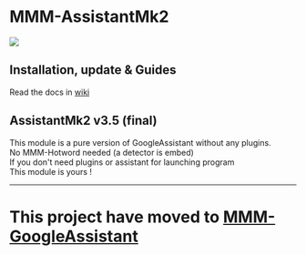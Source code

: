 # MMM-AssistantMk2
![](resources/AMk2_Big.png)

## Installation, update & Guides
Read the docs in [wiki](https://github.com/bugsounet/MMM-AssistantMk2/wiki)<br>

## AssistantMk2 v3.5 (final)
This module is a pure version of GoogleAssistant without any plugins.<br>
No MMM-Hotword needed (a detector is embed)<br>
If you don't need plugins or assistant for launching program<br>
This module is yours !

---
# **This project have moved to [MMM-GoogleAssistant](https://github.com/bugsounet/MMM-GoogleAssistant)**
